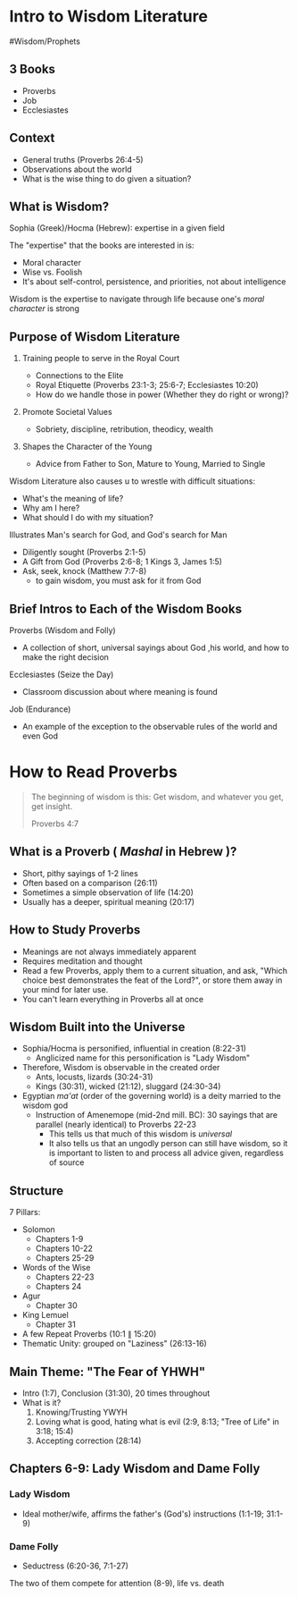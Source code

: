 # Intro to Wisdom Literature 

#Wisdom/Prophets

## 3 Books

- Proverbs
- Job
- Ecclesiastes

## Context

- General truths (Proverbs 26:4-5)
- Observations about the world
- What is the wise thing to do given a situation?

## What is Wisdom?

Sophia (Greek)/Hocma (Hebrew): expertise in a given field

The "expertise" that the books are interested in is:

- Moral character
- Wise vs. Foolish
- It's about self-control, persistence, and priorities, not about intelligence

Wisdom is the expertise to navigate through life because one's *moral character* is strong

## Purpose of Wisdom Literature



1. Training people to serve in the Royal Court

	- Connections to the Elite
	- Royal Etiquette (Proverbs 23:1-3; 25:6-7; Ecclesiastes 10:20)
	- How do we handle those in power (Whether they do right or wrong)?

2. Promote Societal Values

	- Sobriety, discipline, retribution, theodicy, wealth

3. Shapes the Character of the Young

	- Advice from Father to Son, Mature to Young, Married to Single

Wisdom Literature also causes u to wrestle with difficult situations:

- What's the meaning of life?
- Why am I here?
- What should I do with my situation?

Illustrates Man's search for God, and God's search for Man

- Diligently sought (Proverbs 2:1-5)
- A Gift from God (Proverbs 2:6-8; 1 Kings 3, James 1:5)
- Ask, seek, knock (Matthew 7:7-8)
	- to gain wisdom, you must ask for it from God

## Brief Intros to Each of the Wisdom Books

Proverbs (Wisdom and Folly)

- A collection of short, universal sayings about God ,his world, and how to make the right decision

Ecclesiastes (Seize the Day)

- Classroom discussion about where meaning is found

Job (Endurance)

- An example of the exception to the observable rules of the world and even God

# How to Read Proverbs

> The beginning of wisdom is this: Get wisdom, and whatever you get, get insight.
>
> Proverbs 4:7

## What is a Proverb ( *Mashal* in Hebrew )?

- Short, pithy sayings of 1-2 lines
- Often based on a comparison (26:11)
- Sometimes a simple observation of life (14:20)
- Usually has a deeper, spiritual meaning (20:17)

## How to Study Proverbs

- Meanings are not always immediately apparent
- Requires meditation and thought
- Read a few Proverbs, apply them to a current situation, and ask, "Which choice best demonstrates the feat of the Lord?", or store them away in your mind for later use.
- You can't learn everything in Proverbs all at once

## Wisdom Built into the Universe

- Sophia/Hocma is personified, influential in creation (8:22-31)
	- Anglicized name for this personification is "Lady Wisdom"
- Therefore, Wisdom is observable in the created order
	- Ants, locusts, lizards (30:24-31)
	- Kings (30:31), wicked (21:12), sluggard (24:30-34)
- Egyptian *ma'at* (order of the governing world) is a deity married to the wisdom god
	- Instruction of Amenemope (mid-2nd mill. BC): 30 sayings that are parallel (nearly identical) to Proverbs 22-23
		- This tells us that much of this wisdom is *universal*
		- It also tells us that an ungodly person can still have wisdom, so it is important to listen to and process all advice given, regardless of source

## Structure

7 Pillars:

- Solomon 
	- Chapters 1-9
	- Chapters 10-22
	- Chapters 25-29
- Words of the Wise
	- Chapters 22-23
	- Chapters 24
- Agur
	- Chapter 30
- King Lemuel
	- Chapter 31
- A few Repeat Proverbs (10:1 $\parallel$ 15:20)
- Thematic Unity: grouped on "Laziness" (26:13-16)

## Main Theme: "The Fear of YHWH"

- Intro (1:7), Conclusion (31:30), 20 times throughout
- What is it?
	1. Knowing/Trusting YWYH
	2. Loving what is good, hating what is evil (2:9, 8:13; "Tree of Life" in 3:18; 15:4)
	3. Accepting correction (28:14)

## Chapters 6-9: Lady Wisdom and Dame Folly

### Lady Wisdom

- Ideal mother/wife, affirms the father's (God's) instructions (1:1-19; 31:1-9)

### Dame Folly

- Seductress (6:20-36, 7:1-27)

The two of them compete for attention (8-9), life vs. death